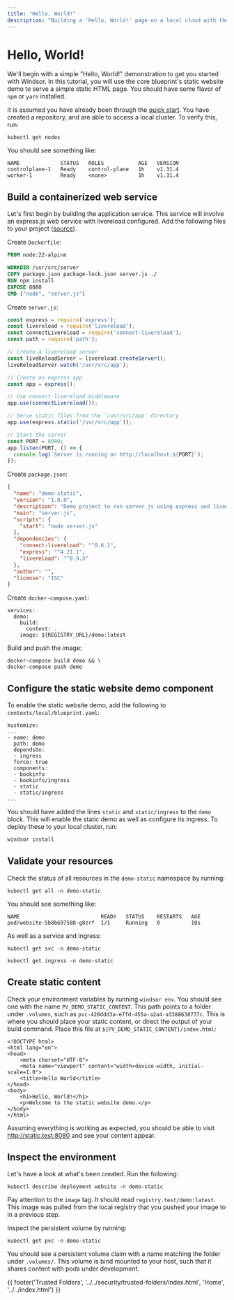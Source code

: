 ```yaml
---
title: "Hello, World!"
description: "Building a 'Hello, World!' page on a local cloud with the Windsor CLI"
---
```

# Hello, World!
We'll begin with a simple "Hello, World!" demonstration to get you started with Windsor. In this tutorial, you will use the core blueprint's static website demo to serve a simple static HTML page. You should have some flavor of `npm` or `yarn` installed.

It is assumed you have already been through the [quick start](../quick-start.md). You have created a repository, and are able to access a local cluster. To verify this, run:

```
kubectl get nodes
```

You should see something like:

```
NAME             STATUS   ROLES           AGE   VERSION
controlplane-1   Ready    control-plane   1h    v1.31.4
worker-1         Ready    <none>          1h    v1.31.4
```

## Build a containerized web service
Let's first begin by building the application service. This service will involve an express.js web service with livereload configured. Add the following files to your project ([source](https://github.com/windsorcli/core/tree/main/kustomize/demo/static/assets)).

Create `Dockerfile`:

```dockerfile
FROM node:22-alpine

WORKDIR /usr/src/server
COPY package.json package-lock.json server.js ./
RUN npm install
EXPOSE 8080
CMD ["node", "server.js"]
```

Create `server.js`:

```js
const express = require('express');
const livereload = require('livereload');
const connectLivereload = require('connect-livereload');
const path = require('path');

// Create a livereload server
const liveReloadServer = livereload.createServer();
liveReloadServer.watch('/usr/src/app');

// Create an express app
const app = express();

// Use connect-livereload middleware
app.use(connectLivereload());

// Serve static files from the '/usr/src/app' directory
app.use(express.static('/usr/src/app'));

// Start the server
const PORT = 8080;
app.listen(PORT, () => {
  console.log(`Server is running on http://localhost:${PORT}`);
});
```

Create `package.json`:

```json
{
  "name": "demo-static",
  "version": "1.0.0",
  "description": "Demo project to run server.js using express and livereload",
  "main": "server.js",
  "scripts": {
    "start": "node server.js"
  },
  "dependencies": {
    "connect-livereload": "^0.6.1",
    "express": "^4.21.1",
    "livereload": "^0.9.3"
  },
  "author": "",
  "license": "ISC"
}
```

Create `docker-compose.yaml`:

```
services:
  demo:
    build:
      context: .
    image: ${REGISTRY_URL}/demo:latest
```

Build and push the image:

```
docker-compose build demo && \
docker-compose push demo
```

## Configure the static website demo component
To enable the static website demo, add the following to `contexts/local/blueprint.yaml`:

```
kustomize:
...
- name: demo
  path: demo
  dependsOn:
  - ingress
  force: true
  components:
  - bookinfo
  - bookinfo/ingress
  - static
  - static/ingress
...
```

You should have added the lines `static` and `static/ingress` to the `demo` block. This will enable the static demo as well as configure its ingress. To deploy these to your local cluster, run:

```sh
windsor install
```

## Validate your resources
Check the status of all resources in the `demo-static` namespace by running:

```
kubectl get all -n demo-static
```

You should see something like:

```
NAME                          READY   STATUS    RESTARTS   AGE
pod/website-5b8b697588-g8zrf  1/1     Running   0          10s
```

As well as a service and ingress:

```
kubectl get svc -n demo-static
```

```
kubectl get ingress -n demo-static
```

## Create static content
Check your environment variables by running `windsor env`. You should see one with the name `PV_DEMO_STATIC_CONTENT`. This path points to a folder under `.volumes`, such as `pvc-420ddd3a-e7fd-455a-a2a4-a3388638777c`. This is where you should place your static content, or direct the output of your build command. Place this file at `${PV_DEMO_STATIC_CONTENT}/index.html`:

```
<!DOCTYPE html>
<html lang="en">
<head>
    <meta charset="UTF-8">
    <meta name="viewport" content="width=device-width, initial-scale=1.0">
    <title>Hello World</title>
</head>
<body>
    <h1>Hello, World!</h1>
    <p>Welcome to the static website demo.</p>
</body>
</html>
```

Assuming everything is working as expected, you should be able to visit http://static.test:8080 and see your content appear.

## Inspect the environment
Let's have a look at what's been created. Run the following:

```
kubectl describe deployment website -n demo-static
```

Pay attention to the `image` tag. It should read `registry.test/demo:latest`. This image was pulled from the local registry that you pushed your image to in a previous step.

Inspect the persistent volume by running:

```
kubectl get pvc -n demo-static
```

You should see a persistent volume claim with a name matching the folder under `.volumes/`. This volume is bind mounted to your host, such that it shares content with pods under development.

<div>
  {{ footer('Trusted Folders', '../../security/trusted-folders/index.html', 'Home', '../../index.html') }}
</div>

<script>
  document.getElementById('previousButton').addEventListener('click', function() {
    window.location.href = '../../security/trusted-folders/index.html'; 
  });
  document.getElementById('nextButton').addEventListener('click', function() {
    window.location.href = '../../security/trusted-folders/index.html'; 
  });
</script>
